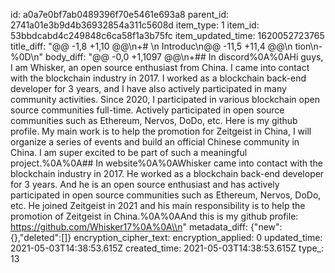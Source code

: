 id: a0a7e0bf7ab0489396f70e5461e693a8
parent_id: 2741a01e3b9d4b36932854a311c5608d
item_type: 1
item_id: 53bbdcabd4c249848c6ca58f1a3b75fc
item_updated_time: 1620052723765
title_diff: "@@ -1,8 +1,10 @@\\n+# \\n Introduc\\n@@ -11,5 +11,4 @@\\n tion\\n-%0D\\n"
body_diff: "@@ -0,0 +1,1097 @@\\n+## In discord%0A%0AHi guys, I am Whisker, an open source enthusiast from China. I came into contact with the blockchain industry in 2017. I worked as a blockchain back-end developer for 3 years, and I have also actively participated in many community activities. Since 2020, I participated in various blockchain open source communities full-time. Actively participated in open source communities such as Ethereum, Nervos, DoDo, etc. Here is my github profile. My main work is to help the promotion for Zeitgeist in China, I will organize a series of events and build an official Chinese community in China. I am super excited to be part of such a meaningful project.%0A%0A## In website%0A%0AWhisker came into contact with the blockchain industry in 2017. He worked as a blockchain back-end developer for 3 years. And he is an open source enthusiast and has actively participated in open source communities such as Ethereum, Nervos, DoDo, etc. He joined Zeitgeist in 2021 and his main responsibility is to help the promotion of Zeitgeist in China.%0A%0AAnd this is my github profile: https://github.com/Whisker17%0A%0A\\n"
metadata_diff: {"new":{},"deleted":[]}
encryption_cipher_text: 
encryption_applied: 0
updated_time: 2021-05-03T14:38:53.615Z
created_time: 2021-05-03T14:38:53.615Z
type_: 13